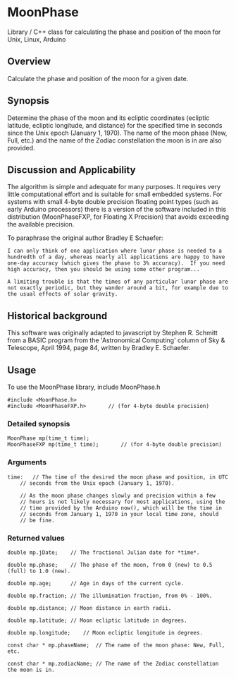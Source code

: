 # MoonPhase
Library / C++ class for calculating the phase and position of the moon for Unix, Linux, Arduino

## Overview
Calculate the phase and position of the moon for a given date.

## Synopsis
Determine the phase of the moon and its ecliptic coordinates (ecliptic
latitude, ecliptic longitude, and distance) for the specified time in seconds
since the Unix epoch (January 1, 1970).  The name of the moon phase (New, Full, etc.)
and the name of the Zodiac constellation the moon is in are also provided.

## Discussion and Applicability
The algorithm is simple and adequate for many purposes.  It requires very
little computational effort and is suitable for small embedded systems.  For
systems with small 4-byte double precision floating point types (such as early
Arduino processors) there is a version of the software included in
this distribution (MoonPhaseFXP, for Floating X Precision) that avoids exceeding the
available precision.

To paraphrase the original author Bradley E Schaefer:

	I can only think of one application where lunar phase is needed to a
	hundredth of a day, whereas nearly all applications are happy to have
	one-day accuracy (which gives the phase to 3% accuracy).  If you need
	high accuracy, then you should be using some other program...
	
	A limiting trouble is that the times of any particular lunar phase are
	not exactly periodic, but they wander around a bit, for example due to
	the usual effects of solar gravity.

## Historical background

This software was originally adapted to javascript by Stephen R. Schmitt
from a BASIC program from the 'Astronomical Computing' column of Sky & Telescope,
April 1994, page 84, written by Bradley E. Schaefer.

## Usage

To use the MoonPhase library, include MoonPhase.h
	
	#include <MoonPhase.h>
	#include <MoonPhaseFXP.h>		// (for 4-byte double precision)

### Detailed synopsis
	MoonPhase mp(time_t time);
	MoonPhaseFXP mp(time_t time);		// (for 4-byte double precision)

### Arguments
	time:	// The time of the desired the moon phase and position, in UTC
		// seconds from the Unix epoch (January 1, 1970).

		// As the moon phase changes slowly and precision within a few
		// hours is not likely necessary for most applications, using the
		// time provided by the Arduino now(), which will be the time in
		// seconds from January 1, 1970 in your local time zone, should
		// be fine.

### Returned values
	double mp.jDate;	// The fractional Julian date for *time*.

	double mp.phase;	// The phase of the moon, from 0 (new) to 0.5 (full) to 1.0 (new).

	double mp.age;		// Age in days of the current cycle.

	double mp.fraction;	// The illumination fraction, from 0% - 100%.

	double mp.distance;	// Moon distance in earth radii.

	double mp.latitude;	// Moon ecliptic latitude in degrees.

	double mp.longitude;	// Moon ecliptic longitude in degrees.

	const char * mp.phaseName;	// The name of the moon phase: New, Full, etc.

	const char * mp.zodiacName;	// The name of the Zodiac constellation the moon is in.
